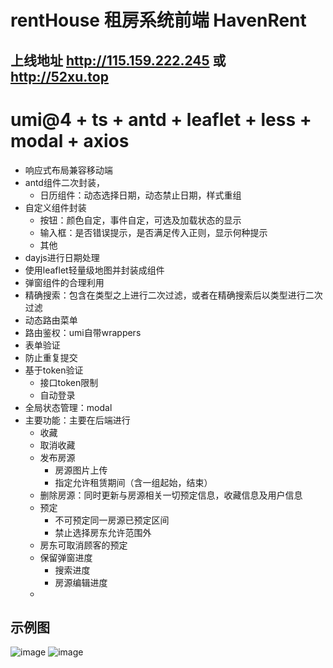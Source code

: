# rentHouse 租房系统前端 HavenRent
## 上线地址 http://115.159.222.245 或 http://52xu.top
# umi@4 + ts + antd + leaflet + less + modal + axios
- 响应式布局兼容移动端
- antd组件二次封装，
  - 日历组件：动态选择日期，动态禁止日期，样式重组
- 自定义组件封装
  - 按钮：颜色自定，事件自定，可选及加载状态的显示
  - 输入框：是否错误提示，是否满足传入正则，显示何种提示
  - 其他
- dayjs进行日期处理
- 使用leaflet轻量级地图并封装成组件
- 弹窗组件的合理利用
- 精确搜索：包含在类型之上进行二次过滤，或者在精确搜索后以类型进行二次过滤
- 动态路由菜单
- 路由鉴权：umi自带wrappers
- 表单验证
- 防止重复提交
- 基于token验证
  - 接口token限制
  - 自动登录
- 全局状态管理：modal
- 主要功能：主要在后端进行
  - 收藏
  - 取消收藏
  - 发布房源
    - 房源图片上传
    - 指定允许租赁期间（含一组起始，结束）
  - 删除房源：同时更新与房源相关一切预定信息，收藏信息及用户信息
  - 预定
    - 不可预定同一房源已预定区间
    - 禁止选择房东允许范围外
  - 房东可取消顾客的预定
  - 保留弹窗进度
    - 搜索进度
    - 房源编辑进度
  - 


## 示例图
![image](https://github.com/xzboss/rentHouse/assets/90434394/abd40907-8e89-472f-91a9-07406bc32cd9)
![image](https://github.com/xzboss/rentHouse/assets/90434394/8d41a3e3-b5b6-441e-8ea2-f7f5f5d5d14b)












